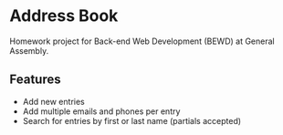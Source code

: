 # Address Book

Homework project for Back-end Web Development (BEWD) at General Assembly.

## Features

* Add new entries
* Add multiple emails and phones per entry
* Search for entries by first or last name (partials accepted)
